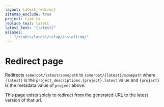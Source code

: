 ```yaml
---
layout: latest_redirect
sitemap_exclude: true
project: riak_ts
replace_text: latest
latest_text: "{latest}"
aliases:
  - "/riakts/latest/setup/installing/"
---
```


# Redirect page

Redirects `someroot/latest/somepath` to `someroot/{latest}/somepath`
where `{latest}` is the `project_descriptions.{project}.latest` value
and `{project}` is the metadata value of `project` above.

This page exists solely to redirect from the generated URL to the latest version of
that url.
